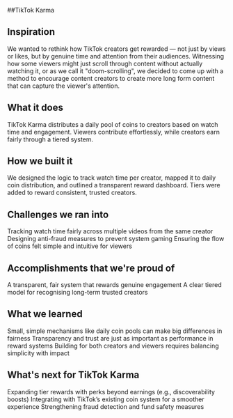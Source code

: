 ##TikTok Karma
## Inspiration
We wanted to rethink how TikTok creators get rewarded — not just by views or likes, but by genuine time and attention from their audiences. Witnessing how some viewers might just scroll through content without actually watching it, or as we call it "doom-scrolling", we decided to come up with a method to encourage content creators to create more long form content that can capture the viewer's attention.

## What it does
TikTok Karma distributes a daily pool of coins to creators based on watch time and engagement. Viewers contribute effortlessly, while creators earn fairly through a tiered system.

## How we built it
We designed the logic to track watch time per creator, mapped it to daily coin distribution, and outlined a transparent reward dashboard. Tiers were added to reward consistent, trusted creators.

## Challenges we ran into
Tracking watch time fairly across multiple videos from the same creator
Designing anti-fraud measures to prevent system gaming
Ensuring the flow of coins felt simple and intuitive for viewers

## Accomplishments that we're proud of
A transparent, fair system that rewards genuine engagement
A clear tiered model for recognising long-term trusted creators

## What we learned
Small, simple mechanisms like daily coin pools can make big differences in fairness
Transparency and trust are just as important as performance in reward systems
Building for both creators and viewers requires balancing simplicity with impact

## What's next for TikTok Karma
Expanding tier rewards with perks beyond earnings (e.g., discoverability boosts)
Integrating with TikTok’s existing coin system for a smoother experience
Strengthening fraud detection and fund safety measures
